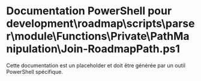 # Documentation PowerShell pour development\roadmap\scripts\parser\module\Functions\Private\PathManipulation\Join-RoadmapPath.ps1

Cette documentation est un placeholder et doit être générée par un outil PowerShell spécifique.
